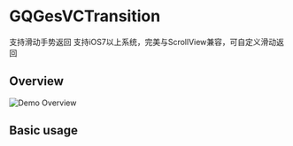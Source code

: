# GQGesVCTransition
支持滑动手势返回   支持iOS7以上系统，完美与ScrollView兼容，可自定义滑动返回

## Overview

![Demo Overview](https://github.com/g763007297/GQGesVCTransition/blob/master/Screenshot/demo.gif)

## Basic usage
